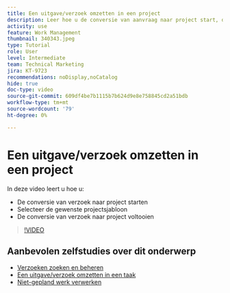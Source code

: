 ```yaml
---
title: Een uitgave/verzoek omzetten in een project
description: Leer hoe u de conversie van aanvraag naar project start, de juiste projectsjabloon selecteert en de conversie voltooit.
activity: use
feature: Work Management
thumbnail: 340343.jpeg
type: Tutorial
role: User
level: Intermediate
team: Technical Marketing
jira: KT-9723
recommendations: noDisplay,noCatalog
hide: true
doc-type: video
source-git-commit: 609df4be7b1115b7b624d9e8e758845cd2a51bdb
workflow-type: tm+mt
source-wordcount: '79'
ht-degree: 0%

---
```


# Een uitgave/verzoek omzetten in een project

In deze video leert u hoe u:

* De conversie van verzoek naar project starten
* Selecteer de gewenste projectsjabloon
* De conversie van verzoek naar project voltooien

>[!VIDEO](https://video.tv.adobe.com/v/340343/?quality=12&learn=on)


## Aanbevolen zelfstudies over dit onderwerp

* [Verzoeken zoeken en beheren](/help/manage-work/issues-requests/find-requests.md)
* [Een uitgave/verzoek omzetten in een taak](/help/manage-work/issues-requests/convert-issues-to-other-work-items.md)
* [Niet-gepland werk verwerken](/help/manage-work/issues-requests/handle-unplanned-work.md)

